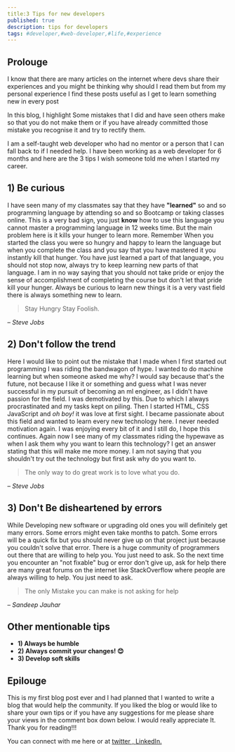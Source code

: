 ```yaml
---
title:3 Tips for new developers
published: true
description: tips for developers
tags: #developer,#web-developer,#life,#experience
---
```

<h2>Prolouge</h2>

I know that there are many articles on the internet where devs share their experiences and you might be thinking why should I read them but from my personal experience I find these posts useful as I get to learn something new in every post 

In this blog, I highlight Some mistakes that I did and have seen others make so that you do not make them or if you have already committed those mistake you recognise it and try to rectify them.

I am a self-taught web developer who had no mentor or a person that I can fall back to if I needed help. I have been working as a web developer for 6 months and here are the 3 tips I wish someone told me when I started my career.

<h2>1) Be curious </h2>
 I have seen many of my classmates say that they have <b>"learned"</b> so and so programming language by attending so and so Bootcamp or taking classes online. This is a very bad sign, you just <b>know</b> how to use this language you cannot master a programming language in 12 weeks time. But the main problem here is it kills your hunger to learn more. Remember When you started the class you were so hungry and happy to learn the language but when you complete the class and you say that you have mastered it you instantly kill that hunger. You have just learned a part of that language, you should not stop now, always try to keep learning new parts of that language. I am in no way saying that you should not take pride or enjoy the sense of accomplishment of completing the course but don't let that pride kill your hunger. Always be curious to learn new things it is a very vast field there is always something new to learn.
<blockquote cite="https://en.wikipedia.org/wiki/Stay_Hungry_Stay_Foolish">
    <p>Stay Hungry Stay Foolish.</p>
</blockquote>

<cite>– Steve Jobs</cite>

<h2>2) Don't follow the trend </h2>
Here I would like to point out the mistake that I made when I first started out programming I was riding the bandwagon of hype. I wanted to do machine learning but when someone asked me why? I would say because that's the future, not because I like it or something and guess what I was never successful in my pursuit of becoming an ml engineer, as I didn't have passion for the field. I was demotivated by this. Due to which I always procrastinated and my tasks kept on piling. Then I started HTML, CSS JavaScript and <i>oh boy!</i> it was love at first sight. I became passionate about this field and wanted to learn every new technology here. I never needed motivation again. I was enjoying every bit of it and I still do, I hope this continues. Again now I see many of my classmates riding the hypewave as when I ask them why you want to learn this technology? I get an answer stating that this will make me more money. I am not saying that you shouldn't try out the technology but first ask why do you want to. 
<blockquote cite="https://www.brainyquote.com/quotes/steve_jobs_416859">
    <p>The only way to do great work is to love what you do.</p>
</blockquote>

<cite>– Steve Jobs</cite>

<h2>3) Don't Be disheartened by errors </h2>
While Developing new software or upgrading old ones you will definitely get many errors. Some errors might even take months to patch. Some errors will be a quick fix but you should never give up on that project just because you couldn't solve that error. There is a huge community of programmers out there that are willing to help you. You just need to ask. So the next time you encounter an "not fixable" bug or error don't give up, ask for help there are many great forums on the internet like StackOverflow where people are always willing to help. You just need to ask. 
<blockquote cite="https://burnishedchaos.com/quotes-about-asking-for-help/">
    <p>The only Mistake you can make is not asking for help</p>
</blockquote>

<cite>– Sandeep Jauhar </cite>

<h2>Other mentionable tips </h2>
<ul>
<li><b>1) Always be humble</b></li>
<li><b>2) Always commit your changes! 😊</b></li>
<li><b>3) Develop soft skills </b></li>
</ul>

<h2>Epilouge</h2>
This is my first blog post ever and I had planned that I wanted to write a blog that would help the community. If you liked the blog or would like to share your own tips or if you have any suggestions for me please share your views in the comment box down below. I would really appreciate It. Thank you for reading!!!

You can connect with me here or at <a href="https://twitter.com/ram2510_" target="_blank">twitter , </a> <a href="https://www.linkedin.com/in/ram2510/">LinkedIn.</a>
